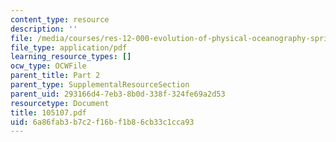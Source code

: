 ```yaml
---
content_type: resource
description: ''
file: /media/courses/res-12-000-evolution-of-physical-oceanography-spring-2007/6a86fab3b7c2f16bf1b86cb33c1cca93_105107.pdf
file_type: application/pdf
learning_resource_types: []
ocw_type: OCWFile
parent_title: Part 2
parent_type: SupplementalResourceSection
parent_uid: 293166d4-7eb3-8b0d-338f-324fe69a2d53
resourcetype: Document
title: 105107.pdf
uid: 6a86fab3-b7c2-f16b-f1b8-6cb33c1cca93
---
```

